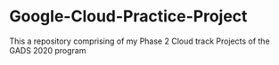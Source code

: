 # Google-Cloud-Practice-Project
This a repository comprising of my Phase 2 Cloud track  Projects of the GADS 2020 program
